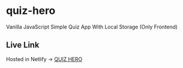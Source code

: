 # quiz-hero

Vanilla JavaScript Simple Quiz App With Local Storage (Only Frontend)

## Live Link

Hosted in Netlify -> [QUIZ HERO](https://musical-lollipop-5763ed.netlify.app/)
